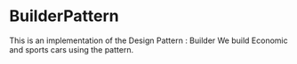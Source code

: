 # BuilderPattern
This is an implementation of the Design Pattern : Builder
We build Economic and sports cars using the pattern.